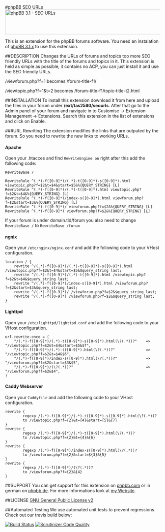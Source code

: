 #phpBB SEO URLs
<img src="https://tas2580.net/downloads/phpbb-seo-url/image.png" width="600" height="80" alt="phpBB 3.1 - SEO URLs" />

This is an extension for the phpBB forums software. You need an instalation of <a href="https://github.com/phpbb/phpbb">phpBB 3.1.x</a> to use this extension.

##DESCRIPTION
Changes the URLs of forums and topics too more SEO friendly URLs with the title of the forums and topics in it. This
extension is held as simple as possible, it contains no ACP, you can just install it and use the SEO friendly URLs.

/viewforum.php?f=1 becomes /forum-title-f1/

/viewtopic.php?f=1&t=2 becomes /forum-title-f1/topic-title-t2.html


##INSTALLATION
To install this extension download it from here and upload the files in your forum under <b>/ext/tas2580/seourls</b>.
After that go to the Admin panel of your forum and navigate in to Customise -> Extension Management -> Extensions. Search this extension in the list of extensions and click on Enable.

###URL Rewriting
The extension modifies the links that are outputed by the forum. So you need to rewrite the new links to working URLs.
#### Apache
Open your .htacces and find <code>RewriteEngine on</code> right after this add the following code:
```
RewriteBase /

RewriteRule ^(.*)-f([0-9]*)/(.*)-t([0-9]*)-s([0-9]*).html viewtopic.php?f=$2&t=$4&start=$5&%{QUERY_STRING} [L]
RewriteRule ^(.*)-f([0-9]*)/(.*)-t([0-9]*).html viewtopic.php?f=$2&t=$4&%{QUERY_STRING} [L]
RewriteRule ^(.*)-f([0-9]*)/index-s([0-9]*).html viewforum.php?f=$2&start=$3&%{QUERY_STRING} [L]
RewriteRule ^(.*)-f([0-9]*)/ viewforum.php?f=$2&%{QUERY_STRING} [L]
RewriteRule ^(.*)-f([0-9]*) viewforum.php?f=$2&%{QUERY_STRING} [L]
```
If your forum is under domain.tld/forum you also need to change <code>RewriteBase /</code> to <code>RewriteBase /forum</code>

#### ngnix
Open your `/etc/nginx/nginx.conf` and add the following code to your VHost configuration.
```
location / {
	rewrite ^/(.*)-f([0-9]*)/(.*)-t([0-9]*)-s([0-9]*).html /viewtopic.php?f=$2&t=$4&start=$5&$query_string last;
	rewrite ^/(.*)-f([0-9]*)/(.*)-t([0-9]*).html /viewtopic.php?f=$2&t=$4&$query_string last;
	rewrite ^/(.*)-f([0-9]*)/index-s([0-9]*).html /viewforum.php?f=$2&start=$3&$query_string last;
	rewrite ^/(.*)-f([0-9]*)/ /viewforum.php?f=$2&$query_string last;
	rewrite ^/(.*)-f([0-9]*) /viewforum.php?f=$2&$query_string last;
}
```

#### Lighttpd
Open your `/etc/lighttpd/lighttpd.conf` and add the following code to your VHost configuration.
```
url.rewrite-once = (
	"/(.*)-f([0-9]*)/(.*)-t([0-9]*)-s([0-9]*).html(\?(.*))?"	=> "/viewtopic.php?f=$2&t=$4&start=$5&$7",
	"/(.*)-f([0-9]*)/(.*)-t([0-9]*).html(\?(.*))?"				=> "/viewtopic.php?f=$2&t=$4&$6",
	"/(.*)-f([0-9]*)/index-s([0-9]*).html(\?(.*))?"				=> "/viewforum.php?f=$2&start=$3&$5",
	"/(.*)-f([0-9]*)/(\?(.*))?"									=> "/viewforum.php?f=$2&$4",
)
```

#### Caddy Webserver
Open your `Caddyfile` and add the following code to your VHost configuration.
```
rewrite {
		regexp /(.*)-f([0-9]*)/(.*)-t([0-9]*)-s([0-9]*).html(\?(.*))?
		to /viewtopic.php?f={2}&t={4}&start={5}&{7}
}
rewrite {
		regexp /(.*)-f([0-9]*)/(.*)-t([0-9]*).html(\?(.*))?
		to /viewtopic.php?f={2}&t={4}&{6}
}
rewrite {
		regexp /(.*)-f([0-9]*)/index-s([0-9]*).html(\?(.*))?
		to /viewforum.php?f={2}&start=${3}&{5}
}
rewrite {
		regexp /(.*)-f([0-9]*)/(\?(.*))?
		to /viewforum.php?f={2}&{4}
}
```
##SUPPORT
You can get support for this extension on <a href="https://www.phpbb.com/community/viewtopic.php?f=456&t=2288486">phpbb.com</a>
or in german on <a href="https://www.phpbb.de/community/viewtopic.php?f=149&t=233380">phpbb.de</a>. For more informations look at
<a href="https://tas2580.net/downloads/phpbb-seo-url/">my Website</a>.

##LICENSE
<a href="http://opensource.org/licenses/gpl-2.0.php">GNU General Public License v2</a>

##Automated Testing
We use automated unit tests to prevent regressions. Check out our travis build below:

[![Build Status](https://travis-ci.org/tas2580/seourls.svg?branch=master)](https://travis-ci.org/seourls)
[![Scrutinizer Code Quality](https://scrutinizer-ci.com/g/tas2580/seourls/badges/quality-score.png?b=master)](https://scrutinizer-ci.com/g/tas2580/seourls/?branch=master)
